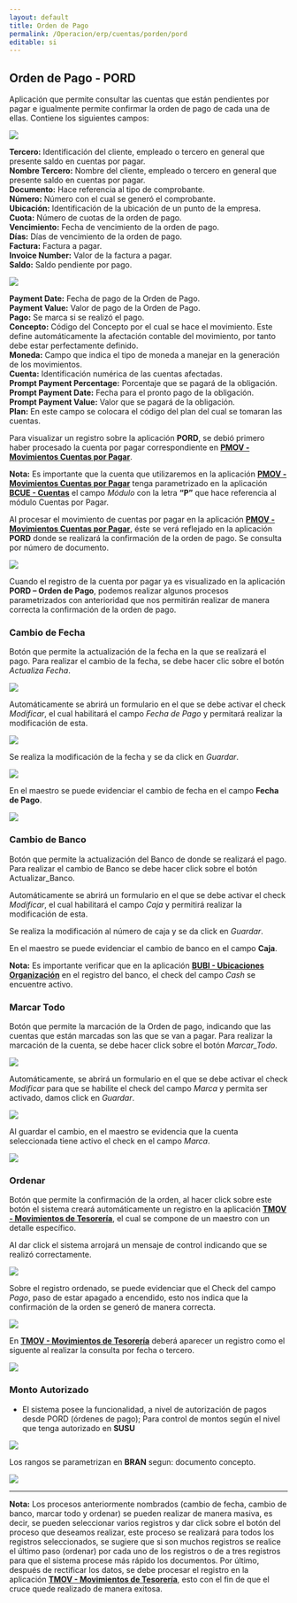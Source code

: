 ```yaml
---
layout: default
title: Orden de Pago
permalink: /Operacion/erp/cuentas/porden/pord
editable: si
---
```


## Orden de Pago - PORD

Aplicación que permite consultar las cuentas que están pendientes por pagar e igualmente permite confirmar la orden de pago de cada una de ellas. Contiene los siguientes campos:


![](PORD1.png)


**Tercero:** Identificación del cliente, empleado o  tercero en general que presente saldo en cuentas por pagar.  
**Nombre Tercero:** Nombre del cliente, empleado o  tercero en general que presente saldo en cuentas por pagar.  
**Documento:** Hace referencia al tipo de comprobante.  
**Número:** Número con el cual se generó el comprobante.  
**Ubicación:** Identificación de la ubicación de un punto de la empresa.  
**Cuota:** Número de cuotas de la orden de pago.  
**Vencimiento:** Fecha de vencimiento de la orden de pago.  
**Días:** Días de vencimiento de la orden de pago.  
**Factura:** Factura a pagar.  
**Invoice Number:** Valor de la factura a pagar.  
**Saldo:** Saldo pendiente por pago. 

![](PORD2.png)


**Payment Date:** Fecha de pago de la Orden de Pago.  
**Payment Value:** Valor de pago de la Orden de Pago.  
**Pago:** Se marca si se realizó el pago.  
**Concepto:** Código del Concepto por el cual se hace el movimiento. Este define automáticamente la afectación contable del movimiento, por tanto debe estar perfectamente definido.  
**Moneda:** Campo que indica el tipo de moneda a manejar en la generación de los movimientos.  
**Cuenta:** Identificación numérica de las cuentas afectadas.  
**Prompt Payment Percentage:** Porcentaje que se pagará de la obligación.  
**Prompt Payment Date:** Fecha para el pronto pago de la obligación.  
**Prompt Payment Value:** Valor que se pagará de la obligación.  
**Plan:** En este campo se colocara el código del plan del cual se tomaran las cuentas.  


Para visualizar un registro sobre la aplicación **PORD**, se debió primero haber procesado la cuenta por pagar correspondiente en [**PMOV - Movimientos Cuentas por Pagar**](https://github.com/OasisCom/Docs/blob/master/Operacion/erp/cuentas/pmovimient/pmov.md).  


**Nota:** Es importante que la cuenta que utilizaremos en la aplicación [**PMOV - Movimientos Cuentas por Pagar**](https://github.com/OasisCom/Docs/blob/master/Operacion/erp/cuentas/pmovimient/pmov.md)  tenga parametrizado en la aplicación [**BCUE - Cuentas**]() el campo _Módulo_ con la letra **“P”** que hace referencia al módulo Cuentas por Pagar.  


Al procesar el movimiento de cuentas por pagar en la aplicación [**PMOV - Movimientos Cuentas por Pagar**](https://github.com/OasisCom/Docs/blob/master/Operacion/erp/cuentas/pmovimient/pmov.md), éste se verá reflejado en la aplicación **PORD** donde se realizará la confirmación de la orden de pago. Se consulta por número de documento.  


![](PORD3.png)


Cuando el registro de la cuenta por pagar ya es visualizado en la aplicación **PORD –  Orden de Pago**, podemos realizar algunos procesos parametrizados con anterioridad que nos permitirán realizar de manera correcta la confirmación de la orden de pago.  


### Cambio de Fecha


Botón que permite la actualización de la fecha en la que se realizará el pago. Para realizar el cambio de la fecha, se debe hacer clic sobre el botón _Actualiza Fecha_.  


![](PORD4.png)


Automáticamente se abrirá un formulario en el que se debe activar el check _Modificar_, el cual habilitará el campo _Fecha de Pago_ y permitará realizar la modificación de esta.  


![](PORD5.png)


Se realiza la modificación de la fecha y se da click en _Guardar_.  


![](PORD6.png)


En el maestro se puede evidenciar el cambio de fecha en el campo **Fecha de Pago**.


![](PORD7.png)


### Cambio de Banco


Botón que permite la actualización del Banco de donde se realizará el pago. Para realizar el cambio de Banco se debe hacer click sobre el botón Actualizar_Banco.  





Automáticamente se abrirá un formulario en el que se debe activar el check _Modificar_, el cual habilitará el campo _Caja_ y permitirá realizar la modificación de esta.  





Se realiza la modificación al número de caja y se da click en _Guardar_.  





En el maestro se puede evidenciar el cambio de banco en el campo **Caja**.  





**Nota:** Es importante verificar que en la aplicación [**BUBI - Ubicaciones Organización**](https://github.com/OasisCom/Docs/blob/master/Operacion/common/borgan/bubi.md) en el registro del banco, el check del campo _Cash_ se encuentre activo.  





### Marcar Todo


Botón que permite la marcación de la Orden de pago, indicando que las cuentas que están marcadas son las que se van a pagar. Para realizar la marcación de la cuenta, se debe hacer click sobre el botón _Marcar_Todo_.  


![](PORD12.png)


Automáticamente, se abrirá un formulario en el que se debe activar el check _Modificar_ para que se habilite el check del campo _Marca_ y permita ser activado, damos click en _Guardar_.  


![](PORD13.png)


Al guardar el cambio, en el maestro se evidencia que la cuenta seleccionada tiene activo el check en el campo _Marca_.  


![](PORD14.png)


### Ordenar


Botón que permite la confirmación de la orden, al hacer click sobre este botón el sistema creará automáticamente un registro en la aplicación [**TMOV - Movimientos de Tesorería**](https://github.com/OasisCom/Docs/blob/master/Operacion/erp/tesoreria/tmovimient/tmov.md), el cual se compone de un maestro con un detalle específico.  


Al dar click el sistema arrojará un mensaje de control indicando que se realizó correctamente.  


![](PORD15.png)


Sobre el registro ordenado, se puede evidenciar que el Check del campo _Pago_, paso de estar apagado a encendido, esto nos indica que la confirmación de la orden se generó de manera correcta.  


![](PORD16.png)


En  [**TMOV - Movimientos de Tesorería**](https://github.com/OasisCom/Docs/blob/master/Operacion/erp/tesoreria/tmovimient/tmov.md) deberá aparecer un registro como el siguente al realizar la consulta por fecha o tercero.  


![](PORD17.png)

### Monto Autorizado

* El sistema posee la funcionalidad, a nivel de autorización de pagos desde PORD (órdenes de pago);  Para control de montos según el nivel que tenga autorizado en **SUSU** 

![](PORD19.png)

Los rangos se parametrizan en **BRAN** segun: documento concepto.  

![](PORD20.png)

*************





**Nota:** Los procesos anteriormente nombrados (cambio de fecha, cambio de banco, marcar todo y ordenar) se pueden realizar de manera masiva, es decir, se pueden seleccionar varios registros y dar click sobre el botón del proceso que deseamos realizar, este proceso se realizará para todos los registros seleccionados, se sugiere que si son muchos registros se realice el último paso (ordenar) por cada uno de los registros o de a tres registros para que el sistema procese más rápido los documentos. Por último, después de rectificar los datos, se debe procesar el registro en la aplicación [**TMOV - Movimientos de Tesorería**](https://github.com/OasisCom/Docs/blob/master/Operacion/erp/tesoreria/tmovimient/tmov.md), esto con el fin de que el cruce quede realizado de manera exitosa.  
